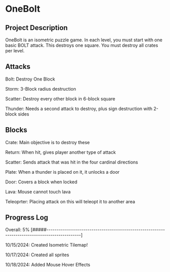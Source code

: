 # OneBolt
## Project Description

OneBolt is an isometric puzzle game. In each level, you must start with one basic BOLT attack. This destroys one square. You must destroy all crates per level.

## Attacks
Bolt: Destroy One Block

Storm:	3-Block radius destruction

Scatter:	Destroy every other block in 6-block square

Thunder:	Needs a second attack to destroy, plus sign destruction with 2-block sides

## Blocks
Crate:	Main objective is to destroy these

Return:	When hit, gives player another type of attack

Scatter:	Sends attack that was hit in the four cardinal directions

Plate:	When a thunder is placed on it, it unlocks a door

Door:	Covers a block when locked

Lava:	Mouse cannot touch lava

Teleoprter:	Placing attack on this will teleopt it to another area

## Progress Log
Overall: 5%
[#####-----------------------------------------------------------------------------------------------]

10/15/2024:
Created Isometric Tilemap!

10/17/2024:
Created all sprites

10/18/2024:
Added Mouse Hover Effects
